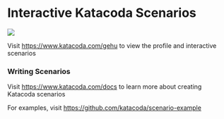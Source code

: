 # Interactive Katacoda Scenarios

[![](http://shields.katacoda.com/katacoda/gehu/count.svg)](https://www.katacoda.com/gehu "Get your profile on Katacoda.com")

Visit https://www.katacoda.com/gehu to view the profile and interactive scenarios

### Writing Scenarios
Visit https://www.katacoda.com/docs to learn more about creating Katacoda scenarios

For examples, visit https://github.com/katacoda/scenario-example
